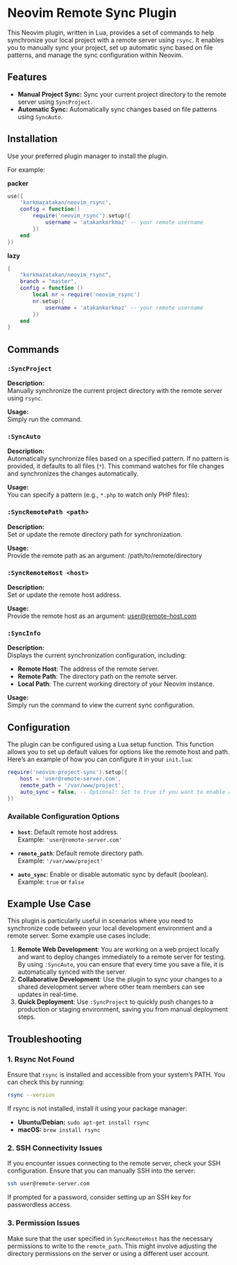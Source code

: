 # Neovim Remote Sync Plugin

This Neovim plugin, written in Lua, provides a set of commands to help synchronize your local project with a remote server using `rsync`. It enables you to manually sync your project, set up automatic sync based on file patterns, and manage the sync configuration within Neovim.

## Features

- **Manual Project Sync:** Sync your current project directory to the remote server using `SyncProject`.
- **Automatic Sync:** Automatically sync changes based on file patterns using `SyncAuto`.

## Installation

Use your preferred plugin manager to install the plugin.

For example:

**packer**
```lua
use({
    'korkmazatakan/neovim_rsync',
    config = function()
        require('neovim_rsync').setup({
            username = 'atakankorkmaz' -- your remote username
        })
    end
})
```

**lazy**
```lua
{
    "korkmazatakan/neovim_rsync",
    branch = "master",
    config = function ()
        local nr = require('neovim_rsync')
        nr.setup({
            username = 'atakankorkmaz' -- your remote username
        })
    end
}
```

## Commands

### `:SyncProject`

**Description:**  
Manually synchronize the current project directory with the remote server using `rsync`.

**Usage:**  
Simply run the command.


### `:SyncAuto`

**Description:**  
Automatically synchronize files based on a specified pattern. If no pattern is provided, it defaults to all files (`*`). This command watches for file changes and synchronizes the changes automatically.

**Usage:**  
You can specify a pattern (e.g., `*.php` to watch only PHP files):


### `:SyncRemotePath <path>`

**Description:**  
Set or update the remote directory path for synchronization.

**Usage:**  
Provide the remote path as an argument:
/path/to/remote/directory


### `:SyncRemoteHost <host>`

**Description:**  
Set or update the remote host address.

**Usage:**  
Provide the remote host as an argument:
user@remote-host.com


### `:SyncInfo`

**Description:**  
Displays the current synchronization configuration, including:

- **Remote Host**: The address of the remote server.
- **Remote Path**: The directory path on the remote server.
- **Local Path**: The current working directory of your Neovim instance.

**Usage:**  
Simply run the command to view the current sync configuration.

## Configuration

The plugin can be configured using a Lua setup function. This function allows you to set up default values for options like the remote host and path. Here’s an example of how you can configure it in your `init.lua`:

```lua
require('neovim-project-sync').setup({
    host = 'user@remote-server.com',
    remote_path = '/var/www/project',
    auto_sync = false, -- Optional: Set to true if you want to enable automatic sync by default.
})
```

### Available Configuration Options

- **`host`**: Default remote host address.  
  Example: `'user@remote-server.com'`

- **`remote_path`**: Default remote directory path.  
  Example: `'/var/www/project'`

- **`auto_sync`**: Enable or disable automatic sync by default (boolean).  
  Example: `true` or `false`

## Example Use Case

This plugin is particularly useful in scenarios where you need to synchronize code between your local development environment and a remote server. Some example use cases include:

1. **Remote Web Development**: You are working on a web project locally and want to deploy changes immediately to a remote server for testing. By using `:SyncAuto`, you can ensure that every time you save a file, it is automatically synced with the server.
2. **Collaborative Development**: Use the plugin to sync your changes to a shared development server where other team members can see updates in real-time.
3. **Quick Deployment**: Use `:SyncProject` to quickly push changes to a production or staging environment, saving you from manual deployment steps.

## Troubleshooting

### 1. **Rsync Not Found**

Ensure that `rsync` is installed and accessible from your system’s PATH. You can check this by running:

```bash
rsync --version
```
If rsync is not installed, install it using your package manager:

- **Ubuntu/Debian:** ``sudo apt-get install rsync``
- **macOS:**  ``brew install rsync``

### 2. **SSH Connectivity Issues**

If you encounter issues connecting to the remote server, check your SSH configuration. Ensure that you can manually SSH into the server:

```bash
ssh user@remote-server.com
```
If prompted for a password, consider setting up an SSH key for passwordless access.

### 3. **Permission Issues**

Make sure that the user specified in `SyncRemoteHost` has the necessary permissions to write to the `remote_path`. This might involve adjusting the directory permissions on the server or using a different user account.


